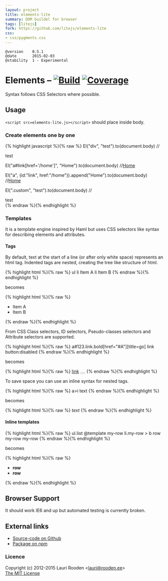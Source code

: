 ```yaml
---                                                                             
layout: project                                                                 
title: elements-lite
summary: DOM buildel for browser
tags: [litejs]                                                                    
fork: https://github.com/litejs/elements-lite
css:                                                                            
- css/pygments.css                                                              
---                                                                             
```

[1]: https://secure.travis-ci.org/litejs/elements-lite.png
[2]: https://travis-ci.org/litejs/elements-lite
[3]: https://coveralls.io/repos/litejs/elements-lite/badge.png
[4]: https://coveralls.io/r/litejs/elements-lite


    @version    0.5.1
    @date       2015-02-03
    @stability  1 - Experimental


Elements &ndash; [![Build][1]][2] [![Coverage][3]][4]
========

Syntax follows CSS Selectors where possible.

Usage
-----

`<script src=elements-lite.js></script>` should place inside body.

### Create elements one by one

{% highlight javascript %}{% raw %}
El("div", "test").to(document.body)
//<div>test</div>

El("a#link[href='/home']", "Home").to(document.body)
//<a id="link" href="/home">Home</a>

El("a", {id:"link", href:"/home"}).append("Home").to(document.body)
//<a id="link" href="/home">Home</a>

El(".custom", "test").to(document.body)
//<div class="custom">test</div>
{% endraw %}{% endhighlight %}


### Templates

It is a template engine inspired by Haml
but uses CSS selectors like syntax for describing elements and attributes.


#### Tags

By default, text at the start of a line (or after only white space) represents an html tag. 
Indented tags are nested, creating the tree like structure of html.


{% highlight html %}{% raw %}
ul
  li Item A
  li Item B
{% endraw %}{% endhighlight %}

becomes

{% highlight html %}{% raw %}
<ul>
  <li>Item A</li>
  <li>Item B</li>
</ul>
{% endraw %}{% endhighlight %}

From CSS Class selectors, ID selectors, Pseudo-classes selectors
and Attribute selectors are supported.

{% highlight html %}{% raw %}
a#123.link.bold[href="#A"][title=go] link
button:disabled
{% endraw %}{% endhighlight %}

becomes

{% highlight html %}{% raw %}
<a id="123" class="link bold" href="#A" title="go">link</a>
<button disabled="disabled"></button>
{% endraw %}{% endhighlight %}


To save space you can use an inline syntax for nested tags.

{% highlight html %}{% raw %}
a>i text
{% endraw %}{% endhighlight %}

becomes

{% highlight html %}{% raw %}
<a><i>text</i></a>
{% endraw %}{% endhighlight %}

#### Inline templates

{% highlight html %}{% raw %}
ul.list
  @template my-row
    li.my-row > b row
  my-row
  my-row
{% endraw %}{% endhighlight %}

becomes

{% highlight html %}{% raw %}
<ul class="list">
  <li class="my-row"><b>row</b></li>
  <li class="my-row"><b>row</b></li>
</ul>
{% endraw %}{% endhighlight %}



Browser Support
---------------

It should work IE6 and up but automated testing is currently broken.



External links
--------------

-   [Source-code on Github](https://github.com/litejs/elements-lite)
-   [Package on npm](https://npmjs.org/package/elements-lite)



### Licence

Copyright (c) 2012-2015 Lauri Rooden &lt;lauri@rooden.ee&gt;  
[The MIT License](http://lauri.rooden.ee/mit-license.txt)


